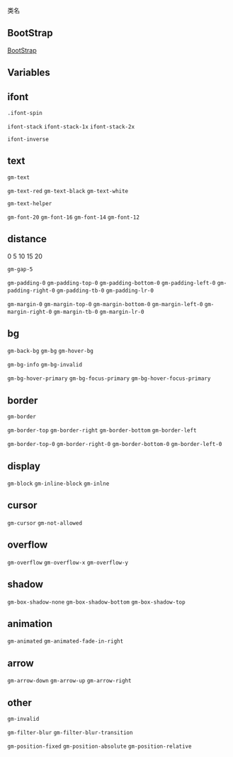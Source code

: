 
类名

## BootStrap

[BootStrap](https://v3.bootcss.com/css/)

## Variables

## ifont

`.ifont-spin` 

`ifont-stack` `ifont-stack-1x` `ifont-stack-2x` 

`ifont-inverse`

## text

`gm-text` 

`gm-text-red` `gm-text-black` `gm-text-white`

`gm-text-helper`

`gm-font-20` `gm-font-16` `gm-font-14` `gm-font-12`

## distance

0 5 10 15 20

`gm-gap-5`

`gm-padding-0` `gm-padding-top-0` `gm-padding-bottom-0` `gm-padding-left-0` `gm-padding-right-0` `gm-padding-tb-0` `gm-padding-lr-0`

 `gm-margin-0` `gm-margin-top-0` `gm-margin-bottom-0` `gm-margin-left-0` `gm-margin-right-0` `gm-margin-tb-0` `gm-margin-lr-0`
 
 ## bg
 
 `gm-back-bg` `gm-bg` `gm-hover-bg`
  
 `gm-bg-info` `gm-bg-invalid`
 
 `gm-bg-hover-primary` `gm-bg-focus-primary` `gm-bg-hover-focus-primary`
 
 ## border
 
 `gm-border`
 
 `gm-border-top` `gm-border-right` `gm-border-bottom` `gm-border-left`
 
 `gm-border-top-0` `gm-border-right-0` `gm-border-bottom-0` `gm-border-left-0`
 
 ## display
 
 `gm-block` `gm-inline-block` `gm-inlne`
 
 ## cursor
 
 `gm-cursor` `gm-not-allowed`
 
 ## overflow
 
 `gm-overflow` `gm-overflow-x` `gm-overflow-y`
 
 ## shadow
 
 `gm-box-shadow-none` `gm-box-shadow-bottom` `gm-box-shadow-top`
 
 ## animation
 
 `gm-animated` `gm-animated-fade-in-right` 
 
 ## arrow
 
 `gm-arrow-down` `gm-arrow-up` `gm-arrow-right`
 
 ## other
 
 `gm-invalid`
 
 `gm-filter-blur` `gm-filter-blur-transition`
 
 `gm-position-fixed` `gm-position-absolute` `gm-position-relative`